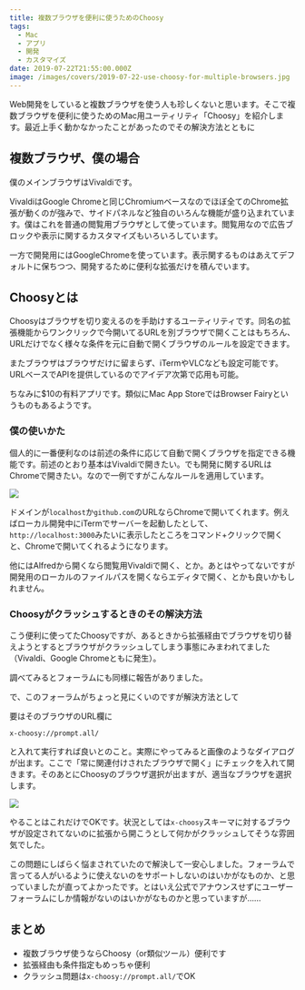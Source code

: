 ```yaml
---
title: 複数ブラウザを便利に使うためのChoosy
tags:
  - Mac
  - アプリ
  - 開発
  - カスタマイズ
date: 2019-07-22T21:55:00.000Z
image: /images/covers/2019-07-22-use-choosy-for-multiple-browsers.jpg
---
```

Web開発をしていると複数ブラウザを使う人も珍しくないと思います。そこで複数ブラウザを便利に使うためのMac用ユーティリティ「Choosy」を紹介します。最近上手く動かなかったことがあったのでその解決方法とともに

## 複数ブラウザ、僕の場合
僕のメインブラウザはVivaldiです。

<LinkCard url="https://vivaldi.com/ja/" site-name="Vivaldi" title="未来の自分に届けたいブラウザー | Vivaldi" description="ブラウザーは自分で選ぶもの。Vivaldiは、他に類を見ないカスタマイズ性と管理性を持った新しいブラウザーです。高速で安全、そして柔軟 – あなたのために作られたブラウザーです。" image-url="https://vivaldi.com/wp-content/uploads/yt-frame.png" />

VivaldiはGoogle Chromeと同じChromiumベースなのでほぼ全てのChrome拡張が動くのが強みで、サイドパネルなど独自のいろんな機能が盛り込まれています。僕はこれを普通の閲覧用ブラウザとして使っています。閲覧用なので広告ブロックや表示に関するカスタマイズもいろいろしています。

一方で開発用にはGoogleChromeを使っています。表示関するものはあえてデフォルトに保ちつつ、開発するために便利な拡張だけを積んでいます。

## Choosyとは
<LinkCard url="https://www.choosyosx.com/" title="Choosy: A smarter default browser for macOS" />

Choosyはブラウザを切り変えるのを手助けするユーティリティです。同名の拡張機能からワンクリックで今開いてるURLを別ブラウザで開くことはもちろん、URLだけでなく様々な条件を元に自動で開くブラウザのルールを設定できます。

またブラウザはブラウザだけに留まらず、iTermやVLCなども設定可能です。URLベースでAPIを提供しているのでアイデア次第で応用も可能。

ちなみに$10の有料アプリです。類似にMac App StoreではBrowser Fairyというものもあるようです。

### 僕の使いかた
個人的に一番便利なのは前述の条件に応じて自動で開くブラウザを指定できる機能です。前述のとおり基本はVivaldiで開きたい。でも開発に関するURLはChromeで開きたい。なので一例ですがこんなルールを適用しています。

![](https://lh3.googleusercontent.com/VhwO3ogfU92Bo4zO_hRhfgohkwmgHdBWpFja23y_84ebd_-dLXRg597ISYBnzuKZ1E6oqZ_4kmY-glArFW0x4wLWpZmPqGBjkCvWGyFbch0x4-IpfdeMMvhmIaWpvKD2sNbBX93gxJslkc04n6JqD0S_1ZrY30bZFz4QXYjKccX4jt01k_5AvwhEot7Z2QbfL1ofdeMp7KPeOt5fphM-Aa_lHKlmWpY3cg-fFliajAO2EKTesP6S4g01Z6FV-yxvpzv8QwkKJ7i08tUuvLoYS13BSJvl8daQ5--n0-OjsJWGxfTyP-UwY19zvMUZsVanLOodYWk-kcbGX3YIft7F4_LmWkp-jJ476QyHJav38Qkxh79Vi_G78bP1JSBvNC3A5NoG04j7dey7-OLQvLFAN_CMMJFJ3jAPgUz0J-CBqrAX1fVl0CCL0i8yZFIIuY8Swdv8pFSpctkTA3poh1lwMLdi1pO-LW2BI2oucDNou1dPcJWOa848EOjr9lJZFwVqe1vPc3PlWnm_Wqi4KxOBDuBb-W9Sc2AVfuxgpCqxO7ESaqzPq3wdjFreaexluycYSU6rT3BKyNgE0a35y24paH91i4bwHAFMGXX8HqAnHPbIjG26ak1ly9AZ9oxZuvitqxYVCaUwRa-kik41n9gxSiVW5ZDpT0-BKiAr8VdkaXS7bPFfSoSzgCc585J-PmESyFkMZMimueBJR8JkfOXzqTFX=w1560-h1482-no)

ドメインが`localhost`か`github.com`のURLならChromeで開いてくれます。例えばローカル開発中にiTermでサーバーを起動したとして、`http://localhost:3000`みたいに表示したところをコマンド+クリックで開くと、Chromeで開いてくれるようになります。

他にはAlfredから開くなら閲覧用Vivaldiで開く、とか。あとはやってないですが開発用のローカルのファイルパスを開くならエディタで開く、とかも良いかもしれません。

### Choosyがクラッシュするときのその解決方法
こう便利に使ってたChoosyですが、あるときから拡張経由でブラウザを切り替えようとするとブラウザがクラッシュしてしまう事態にみまわれてました（Vivaldi、Google Chromeともに発生）。

調べてみるとフォーラムにも同様に報告がありました。

<LinkCard url="http://feedback.choosyosx.com/forums/6165-general/suggestions/35061085-choosy-crashes-chrome" site-name="Customer Feedback for Choosy" title="Choosy crashes Chrome" description="Did Choosy stop supporting Chrome? Every time I tried it in the past week it crashed my Chrome browser. I tried reinstalling it and it doesn&#39;t even show up in the list of extensions (but it does for Safari and FF). My version of Chrome is 68.0.3440.84 (Official Build) (64-bit)." image-url="https://s3.amazonaws.com/uploads.uservoice.com/logo/design_setting/32117/original/paypal_header.png?1453568360" />

で、このフォーラムがちょっと見にくいのですが解決方法として

<LinkCard url="http://feedback.choosyosx.com/users/869188216-js" title="JS – Customer Feedback for Choosy" />

要はそのブラウザのURL欄に
```
x-choosy://prompt.all/
```
と入れて実行すれば良いとのこと。実際にやってみると画像のようなダイアログが出ます。ここで「常に関連付けされたブラウザで開く」にチェックを入れて開きます。そのあとにChoosyのブラウザ選択が出ますが、適当なブラウザを選択します。

![](https://lh3.googleusercontent.com/_sA51Sdx2zTJIZmTWK3_g8dmFch6hEIpaCAvodUfJJ0f4CjmDKAKojAhs5Idvf2dIfqrlkCzbptj31Uajlnu9RGQHzA2ZwrvH0fkcfK6uaQDzt2IyFQI8V85KLaoJgFgBR3h2XES60-sJaPgHKBOAYbVWQZzCyDNjphcu8ktePKFprvxUIEqeDV9y_PUjR6UynHG0YtiUsNyO-vkgr7K-HQz4kqHwKQit2oijTeGD5TYaGgyvZ6ENSzA_aVZTyspOgXjWYRmn2R2HPYmmbS4O63_lVCFYRPLZVgDfaB93xcqPEhKqb_eg4tskXGT1OXbAhouSDMGA_lU8u-pfAWcFdfnxMw98jqcirNH42PCI5Gnj4jcgcUybUHyYlBOUGtQo9XKFQe5C6kbNpC9taumr4GrsuuV_aaJAqfHvweYf6gzhLkX_QHMyXIguqbzVWYHDgNx-EJ6z_vgnq90yt50C6lSBV6IBh0Qj2dXq8oaux_geq_QapNfmnZH7GDpyFknxx380tTh5yGmZiTsUQnQahCaEMbxHWtw19PnJfyTJ4QkPrN73IG-fHjAo1XxVN8HqxDZwwTPM9cWez6TShVgCk4xXFViS4TUfGiS_Tvwe8vwMW8P_ZUTMk91zGRMBpIA004sTh8iAtoFWtfvALa-QvYMQpSzCDYUMIdIwIrTqIOed9j5cwHIyr9LuGVHkNS0pJJHcfJnstprv5Ppb5H3CX9p=w1658-h1260-no)

やることはこれだけでOKです。状況としては`x-choosy`スキーマに対するブラウザが設定されてないのに拡張から開こうとして何かがクラッシュしてそうな雰囲気でした。

この問題にしばらく悩まされていたので解決して一安心しました。フォーラムで言ってる人がいるように使えないのをサポートしないのはいかがなものか、と思っていましたが直ってよかったです。とはいえ公式でアナウンスせずにユーザーフォーラムにしか情報がないのはいかがなものかと思っていますが……

## まとめ
+ 複数ブラウザ使うならChoosy（or類似ツール）便利です
+ 拡張経由も条件指定もめっちゃ便利
+ クラッシュ問題は`x-choosy://prompt.all/`でOK

